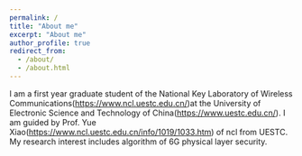 ```yaml
---
permalink: /
title: "About me"
excerpt: "About me"
author_profile: true
redirect_from: 
  - /about/
  - /about.html
---
```

I am a first year graduate student of the National Key Laboratory of Wireless Communications(https://www.ncl.uestc.edu.cn/)at the University of Electronic Science and Technology of China(https://www.uestc.edu.cn/). I am guided by Prof. Yue Xiao(https://www.ncl.uestc.edu.cn/info/1019/1033.htm) of ncl from UESTC. My research interest includes algorithm of 6G physical layer security.
